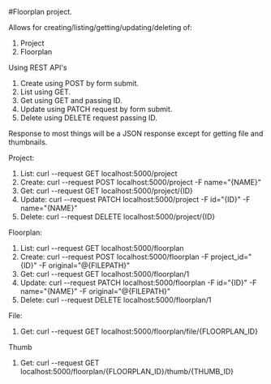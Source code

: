 #Floorplan project.

Allows for creating/listing/getting/updating/deleting of:
1. Project
2. Floorplan

Using REST API's
1. Create using POST by form submit.
2. List using GET.
3. Get using GET and passing ID.
4. Update using PATCH request by form submit.
5. Delete using DELETE request passing ID.

Response to most things will be a JSON response except for getting file and 
thumbnails.

Project:
1. List: curl --request GET localhost:5000/project
2. Create: curl --request POST localhost:5000/project -F name="{NAME}"
3. Get: curl --request GET localhost:5000/project/{ID}
4. Update: curl --request PATCH localhost:5000/project -F id="{ID}" -F name="{NAME}"
5. Delete: curl --request DELETE localhost:5000/project/{ID}

Floorplan:
1. List: curl --request GET localhost:5000/floorplan
2. Create: curl --request POST localhost:5000/floorplan -F project_id="{ID}" -F original="@{FILEPATH}"
3. Get: curl --request GET localhost:5000/floorplan/1
4. Update: curl --request PATCH localhost:5000/floorplan -F id="{ID}" -F name="{NAME}" -F original="@{FILEPATH}"
5. Delete: curl --request DELETE localhost:5000/floorplan/1

File:
1. Get: curl --request GET localhost:5000/floorplan/file/{FLOORPLAN_ID}

Thumb
1. Get: curl --request GET localhost:5000/floorplan/{FLOORPLAN_ID}/thumb/{THUMB_ID}
